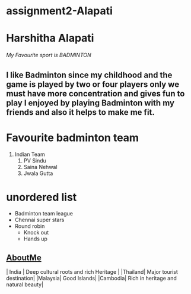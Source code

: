 # assignment2-Alapati
# Harshitha Alapati
###### My Favourite sport is BADMINTON
I like Badminton since my childhood and the game is played by two or four players only we must have more **concentration** and gives **fun to play** I enjoyed by playing Badminton with my friends and also it helps to make me fit.
---
# Favourite badminton team
1. Indian Team
   1. PV Sindu
   2. Saina Nehwal
   3. Jwala Gutta

# unordered list 
* Badminton team league
* Chennai super stars
* Round robin 
   * Knock out
   * Hands up
  
[AboutMe](https://github.com/Harshitha-S561420/assignment2-Alapati/blob/main/AboutMe.md)
---
| India | Deep cultural roots and rich Heritage |
|Thailand| Major tourist destination|
|Malaysia| Good Islands|
|Cambodia| Rich in heritage and natural beauty|
